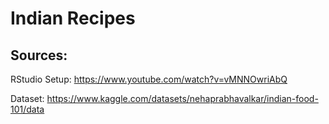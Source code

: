 # Indian Recipes

## Sources:

RStudio Setup: https://www.youtube.com/watch?v=vMNNOwriAbQ

Dataset: https://www.kaggle.com/datasets/nehaprabhavalkar/indian-food-101/data
